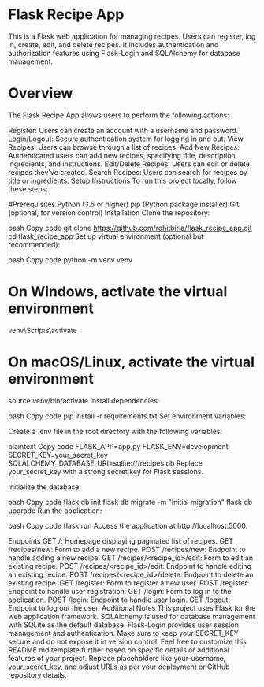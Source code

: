 # Flask Recipe App

This is a Flask web application for managing recipes. Users can register, log in, create, edit, and delete recipes. It includes authentication and authorization features using Flask-Login and SQLAlchemy for database management.

# Overview

The Flask Recipe App allows users to perform the following actions:

Register: Users can create an account with a username and password.
Login/Logout: Secure authentication system for logging in and out.
View Recipes: Users can browse through a list of recipes.
Add New Recipes: Authenticated users can add new recipes, specifying title, description, ingredients, and instructions.
Edit/Delete Recipes: Users can edit or delete recipes they've created.
Search Recipes: Users can search for recipes by title or ingredients.
Setup Instructions
To run this project locally, follow these steps:

#Prerequisites
Python (3.6 or higher)
pip (Python package installer)
Git (optional, for version control)
Installation
Clone the repository:

bash
Copy code
git clone https://github.com/rohitbirla/flask_recipe_app.git
cd flask_recipe_app
Set up virtual environment (optional but recommended):

bash
Copy code
python -m venv venv
# On Windows, activate the virtual environment
venv\Scripts\activate
# On macOS/Linux, activate the virtual environment
source venv/bin/activate
Install dependencies:

bash
Copy code
pip install -r requirements.txt
Set environment variables:

Create a .env file in the root directory with the following variables:

plaintext
Copy code
FLASK_APP=app.py
FLASK_ENV=development
SECRET_KEY=your_secret_key
SQLALCHEMY_DATABASE_URI=sqlite:///recipes.db
Replace your_secret_key with a strong secret key for Flask sessions.

Initialize the database:

bash
Copy code
flask db init
flask db migrate -m "Initial migration"
flask db upgrade
Run the application:

bash
Copy code
flask run
Access the application at http://localhost:5000.

Endpoints
GET /: Homepage displaying paginated list of recipes.
GET /recipes/new: Form to add a new recipe.
POST /recipes/new: Endpoint to handle adding a new recipe.
GET /recipes/<recipe_id>/edit: Form to edit an existing recipe.
POST /recipes/<recipe_id>/edit: Endpoint to handle editing an existing recipe.
POST /recipes/<recipe_id>/delete: Endpoint to delete an existing recipe.
GET /register: Form to register a new user.
POST /register: Endpoint to handle user registration.
GET /login: Form to log in to the application.
POST /login: Endpoint to handle user login.
GET /logout: Endpoint to log out the user.
Additional Notes
This project uses Flask for the web application framework.
SQLAlchemy is used for database management with SQLite as the default database.
Flask-Login provides user session management and authentication.
Make sure to keep your SECRET_KEY secure and do not expose it in version control.
Feel free to customize this README.md template further based on specific details or additional features of your project. Replace placeholders like your-username, your_secret_key, and adjust URLs as per your deployment or GitHub repository details.
